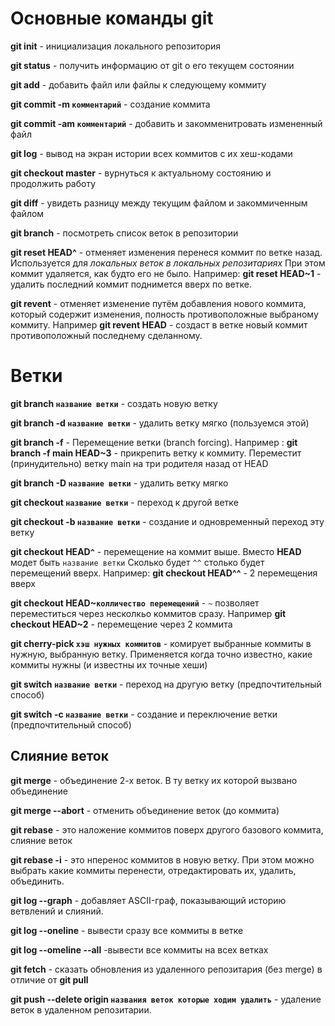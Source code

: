 # Основные команды git

**git init** - инициализация локального репозитория

**git status** - получить информацию от git о его текущем состоянии

**git add** - добавить файл или файлы к следующему коммиту

**git commit -m `комментарий`** - создание коммита

**git commit -am `комментарий`** - добавить и закомменитровать измененный файл

**git log** - вывод на экран истории всех коммитов с их хеш-кодами

**git checkout master** - вурнуться к актуальному состоянию и продолжить работу

**git diff** - увидеть разницу между текущим файлом и закоммиченным файлом

**git branch** - посмотреть список веток в репозитории

**git reset HEAD^** - отменяет изменения перенеся коммит по ветке назад. Используется для _локальных веток в локальных репозитариях_ При этом коммит удаляется, как будто его не было. Например: **git reset HEAD~1** - удалить последний коммит поднимется вверх по ветке.

**git revent** - отменяет изменение путём добавления нового коммита, который содержит изменения, полность противоположные выбраному коммиту. Например **git revent HEAD** - создаст в ветке новый коммит противоположный последнему сделанному.

# Ветки #

**git branch `название ветки`** - создать новую ветку

**git branch -d `название ветки`** - удалить ветку мягко (пользуемся этой)

**git branch -f** - Перемещение ветки (branch forcing). Например : **git branch -f main HEAD~3** - прикрепить ветку к коммиту. Переместит (принудительно) ветку main на три родителя назад от HEAD

**git branch -D `название ветки`** - удалить ветку мягко 

**git checkout `название ветки`** - переход к другой ветке

**git checkout -b `название ветки`** - создание и одновременный переход эту ветку

**git checkout HEAD`^`** - перемещение на коммит выше. Вместо **HEAD** модет быть `название ветки` Сколько будет `^^` столько будет перемещений вверх. Например: **git checkout HEAD^^** - 2 перемещения вверх

**git checkout HEAD~`колличество перемещений`** - `~` позволяет переместиться через несколкьо коммитов сразу. Например **git checkout HEAD~2** - перемещение через 2 коммита

**git cherry-pick `хэш нужных коммитов`** - комирует выбранные коммиты в нужную, выбранную ветку. Применяется когда точно известно, какие коммиты нужны (и известны их точные хеши)

**git switch `название ветки`** - переход на другую ветку (предпочтительный способ) 

**git switch -c `название ветки`** - создание и переключение ветки (предпочтительный способ)

## Слияние веток ##

**git merge** - объединение 2-х веток. В ту ветку их которой вызвано объединение
 
**git merge --abort** - отменить объединение веток (до коммита)

**git rebase** - это наложение коммитов поверх другого базового коммита, слияние веток

**git rebase -i** - это нперенос коммитов в новую ветку. При этом можно выбрать какие коммиты перенести, отредактировать их, удалить, объединить.

**git log --graph** - добавляет ASCII-граф, показывающий историю ветвлений и слияний.

**git log --oneline** - вывести сразу все коммиты в ветке

**git log --omeline --all** -вывести все коммиты на всех ветках

**git fetch** - сказать обновления из удаленного репозитария (без merge) в отличие от **git pull**

**git push --delete origin `названия веток которые ходим удалить`** - удаление веток в удаленном репозитарии.